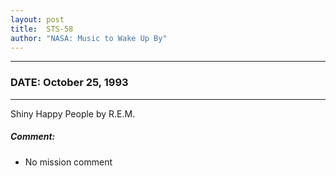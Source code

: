 ```yaml
---
layout: post
title:  STS-58
author: "NASA: Music to Wake Up By"
---
```


----
### DATE: October 25, 1993
----
Shiny Happy People by R.E.M.

##### Comment:
* No mission comment
